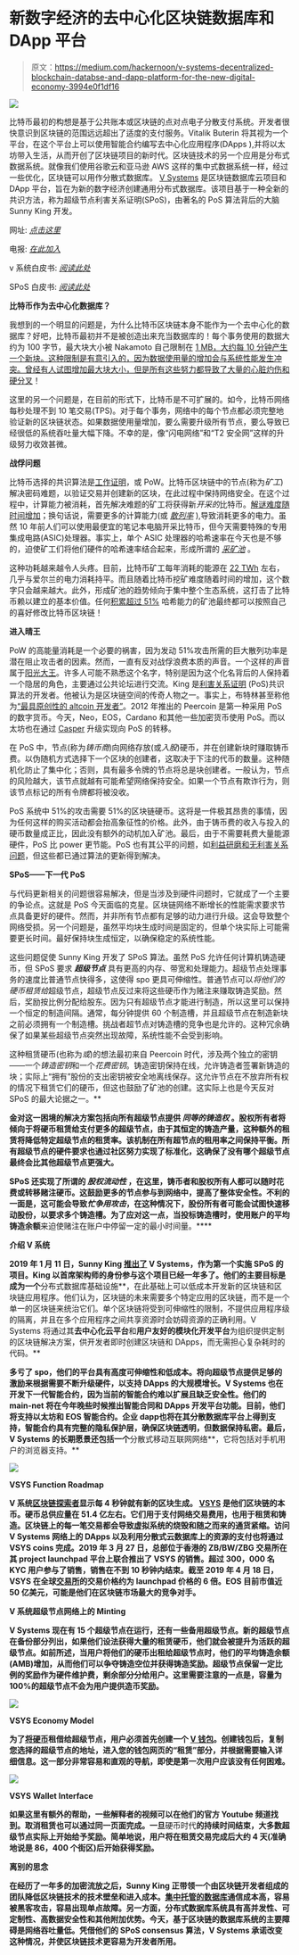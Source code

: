 # 新数字经济的去中心化区块链数据库和 DApp 平台

> 原文：<https://medium.com/hackernoon/v-systems-decentralized-blockchain-databse-and-dapp-platform-for-the-new-digital-economy-3994e0f1df16>

![](img/b9902f7f6227f80bdb9670b3c6020693.png)

比特币最初的构想是基于公共账本或区块链的点对点电子分散支付系统。开发者很快意识到区块链的范围远远超出了适度的支付服务。Vitalik Buterin 将其视为一个平台，在这个平台上可以使用智能合约编写去中心化应用程序(DApps ),并将以太坊带入生活，从而开创了区块链项目的新时代。区块链技术的另一个应用是分布式数据系统。就像我们使用谷歌云和亚马逊 AWS 这样的集中式数据系统一样，经过一些优化，区块链可以用作分散式数据库。 [V Systems](https://v.systems/pdf/vsystechevo.pdf) 是区块链数据库云项目和 DApp 平台，旨在为新的数字经济创建通用分布式数据库。该项目基于一种全新的共识方法，称为超级节点利害关系证明(SPoS)，由著名的 PoS 算法背后的大脑 Sunny King 开发。

网址: [*点击这里*](https://v.systems/)

电报: [*在此加入*](https://t.me/VSYSOfficialGroup)

v 系统白皮书: [*阅读此处*](https://v.systems/pdf/vsyswhitepaper.pdf)

SPoS 白皮书: [*阅读此处*](https://v.systems/pdf/sposwhitepaper.pdf)

**比特币作为去中心化数据库？**

我想到的一个明显的问题是，为什么比特币区块链本身不能作为一个去中心化的数据库？好吧，比特币最初并不是被创造出来充当数据库的！每个事务使用的数据大约为 100 字节，最大块大小被 Nakamoto 自己限制在 [1 MB，大约每 10 分钟产生一个新块。这种限制是有意引入的，因为数据使用量的增加会与系统性能发生冲突。曾经有人试图增加最大块大小，但是所有这些努力都导致了大量的](https://cointelegraph.com/news/satoshis-best-kept-secret-why-is-there-a-1-mb-limit-to-bitcoin-block-size)[心脏灼伤和硬分叉](https://en.wikipedia.org/wiki/Bitcoin_Cash)！

这里的另一个问题是，在目前的形式下，比特币是不可扩展的。如今，比特币网络每秒处理不到 10 笔交易(TPS)。对于每个事务，网络中的每个节点都必须完整地验证新的区块链状态。如果数据使用量增加，要么需要升级所有节点，要么导致已经很低的系统吞吐量大幅下降。不幸的是，像“闪电网络”和“T2 安全网”这样的升级努力收效甚微。

**战俘问题**

比特币选择的共识算法是[工作证明](https://cointelegraph.com/explained/proof-of-work-explained)，或 PoW。比特币区块链中的节点(称为*矿工*)解决密码难题，以验证交易并创建新的区块，在此过程中保持网络安全。在这个过程中，计算能力被消耗，首先解决难题的矿工将获得新*开采的*比特币。[解谜难度随时间增加](https://www.digitaltrends.com/computing/bitcoin-10-years-of-mining-from-genesis-block-to-asic-and-beyond/)；换句话说，需要更多的计算能力(或 [*散列率*](https://www.btcwires.com/glossary/hash-rate-or-hash-power/) ),导致消耗更多的电力。虽然 10 年前人们可以使用最便宜的笔记本电脑开采比特币，但今天需要特殊的专用集成电路(ASIC)处理器。事实上，单个 ASIC 处理器的哈希速率在今天也是不够的，迫使矿工们将他们硬件的哈希速率结合起来，形成所谓的 [*采矿池*](https://en.wikipedia.org/wiki/Mining_pool) 。

这种功耗越来越令人头疼。目前，比特币矿工每年消耗的能源在 [22 TWh](https://www.economist.com/the-economist-explains/2018/07/09/why-bitcoin-uses-so-much-energy) 左右，几乎与爱尔兰的电力消耗持平。而且随着比特币挖矿难度随着时间的增加，这个数字只会越来越大。此外，形成矿池的趋势倾向于集中整个生态系统，这打击了比特币赖以建立的基本价值。任何[积累超过 51%](https://www.ccn.com/bitmains-mining-pools-now-control-nearly-51-percent-of-the-bitcoin-hashrate) 哈希能力的矿池最终都可以按照自己的喜好修改比特币区块链！

**进入晴王**

PoW 的高能量消耗是一个必要的祸害，因为发动 51%攻击所需的巨大散列功率是潜在阻止攻击者的因素。然而，一直有反对战俘浪费本质的声音。一个这样的声音属于[阳光大王](https://en.everybodywiki.com/Sunny_King)。许多人可能不熟悉这个名字，特别是因为这个化名背后的人保持着一个隐居的角色，主要通过公共论坛进行交流。King 是[利害关系证明](https://github.com/ethereum/wiki/wiki/Proof-of-Stake-FAQ) (PoS)共识算法的开发者。他被认为是区块链空间的传奇人物之一。事实上，布特林甚至称他为[“最具原创性的 altcoin 开发者”](https://talk.peercoin.net/t/transcript-of-sunny-king-interview-with-vitalik-buterin-from-bitcoinmagazine/463)。2012 年推出的 Peercoin 是第一种采用 PoS 的数字货币。今天，Neo，EOS，Cardano 和其他一些加密货币使用 PoS。而以太坊也在通过 [Casper](https://blockgeeks.com/guides/ethereum-casper/) 升级实现向 PoS 的转移。

在 PoS 中，节点(称为*铸币商*)向网络存放(或*入股*)硬币，并在创建新块时赚取铸币费。以伪随机方式选择下一个区块的创建者，这取决于下注的代币的数量。这种随机化防止了集中化；否则，具有最多令牌的节点将总是块创建者。一般认为，节点的风险越大，该节点就越有可能希望网络保持安全。如果一个节点有欺诈行为，则该节点标记的所有令牌都将被没收。

PoS 系统中 51%的攻击需要 51%的区块链硬币。这将是一件极其昂贵的事情，因为任何这样的购买活动都会抬高象征性的价格。此外，由于铸币费的收入与投入的硬币数量成正比，因此没有额外的动机加入矿池。最后，由于不需要耗费大量能源硬件，PoS 比 power 更节能。PoS 也有其公平的问题，如[利益研磨和无利害关系问题](https://github.com/ethereum/wiki/wiki/Proof-of-Stake-FAQ#how-does-validator-selection-work-and-what-is-stake-grinding)，但这些都已通过算法的更新得到解决。

**SPoS——下一代 PoS**

与代码更新相关的问题很容易解决，但是当涉及到硬件问题时，它就成了一个主要的争论点。这就是 PoS 今天面临的克星。区块链网络不断增长的性能需求要求节点具备更好的硬件。然而，并非所有节点都有足够的动力进行升级。这会导致整个网络受损。另一个问题是，虽然平均块生成时间是固定的，但单个块实际上可能需要更长时间。最好保持块生成恒定，以确保稳定的系统性能。

这些问题促使 Sunny King 开发了 SPoS 算法。虽然 PoS 允许任何计算机铸造硬币，但 SPoS 要求 ***超级节点*** 具有更高的内存、带宽和处理能力。超级节点处理事务的速度比普通节点快得多，这使得 spo 更具可伸缩性。普通节点可以*将他们的硬币租赁给*超级节点，超级节点反过来将这些硬币作为赌注来赚取铸造奖励。然后，奖励按比例分配给股东。因为只有超级节点才能进行制造，所以这里可以保持一个恒定的制造间隔。通常，每分钟提供 60 个制造槽，并且超级节点在制造新块之前必须拥有一个制造槽。挑战者超节点对铸造槽的竞争也是允许的。这种冗余确保了如果某些超级节点突然出现故障，系统性能不会受到影响。

这种租赁硬币(也称为*或*)的想法最初来自 Peercoin 时代，涉及两个独立的密钥——一个*铸造密钥*和一个*花费密钥*。铸造密钥保持在线，允许铸造者签署新铸造的块；实际上“拥有”股份的支出密钥被安全地离线保存。这允许节点在不放弃所有权的情况下租赁它们的硬币，但这也鼓励了矿池的创建。这实际上也是今天反对 SPoS 的最大论据之一。**

**金对这一困境的解决方案包括向所有超级节点提供 ***同等的铸造权*** 。股权所有者将倾向于将硬币租赁给支付更多的超级节点，由于其恒定的铸造产量，这种额外的租赁将降低特定超级节点的租赁率。该机制在所有超节点的租用率之间保持平衡。所有超级节点的硬件要求也通过社区努力实现了标准化，这确保了没有哪个超级节点最终会比其他超级节点更强大。**

**SPoS 还实现了所谓的 ***股权流动性*** ，在这里，铸币者和股权所有人都可以随时花费或转移赌注硬币。这鼓励更多的节点参与到网络中，提高了整体安全性。不利的一面是，这可能会导致*忙争用攻击*，在这种情况下，股份所有者可能会试图快速移动股份，以要求多个铸造槽。为了应对这一点，当投标铸造槽时，使用账户的平均铸造余额**来迫使赌注在账户中停留一定的最小时间量。****

****介绍 V 系统****

**2019 年 1 月 11 日，Sunny King [推出了](https://bitcointalk.org/index.php?topic=5095844.0) V Systems，作为第一个实施 SPoS 的项目。King 以首席架构师的身份参与这个项目已经一年多了。他们的主要目标是成为一个**分布式数据库基础设施**，在此基础上可以低成本开发新的区块链和区块链应用程序。他们认为，区块链的未来需要多个特定应用的区块链，而不是一个单一的区块链来统治它们。单个区块链将受到可伸缩性的限制，不提供应用程序级的隔离，并且在多个应用程序之间共享资源时会妨碍资源的正确利用。V Systems 将通过其**去中心化云平台**和**用户友好的模块化开发平台**为组织提供定制的区块链解决方案，供开发者即时创建区块链和 DApps，而无需担心复杂耗时的代码。**

**多亏了 spo，他们的平台具有高度可伸缩性和低成本。将向超级节点提供足够的激励来根据需要不断升级硬件，以支持 DApps 的大规模增长。V Systems 也在开发下一代智能合约，因为当前的智能合约难以扩展且缺乏安全性。他们的 main-net 将在今年晚些时候推出智能合同和 DApps 开发平台功能。目前，他们将支持以太坊和 EOS 智能合约。**企业 dapp**也将在其分散数据库平台上得到支持，智能合约具有完整的隐私保护层，确保区块链透明，但数据保持私密。最后，V Systems 的长期愿景还包括一个**分散式移动互联网网络**，它将包括对手机用户的浏览器支持。**

**![](img/f0f955da81551b3a59411ca944174881.png)**

**VSYS Function Roadmap**

**V 系统[区块链探索者](https://explorer.v.systems/)显示每 4 秒钟就有新的区块生成。 [VSYS](https://coinmarketcap.com/currencies/v-systems/) 是他们区块链的本币。硬币总供应量在 51.4 亿左右。它们用于支付网络交易费用，也用于租赁和铸造。区块链上的每一笔交易都会导致虚拟系统的烧毁和随之而来的通货紧缩。访问 V Systems 网络上的 DApps 以及利用分散式云数据库上的资源的支付也将通过 VSYS coins 完成。2019 年 3 月 27 日，总部位于香港的 ZB/BW/ZBG 交易所在其 project launchpad 平台上联合推出了 VSYS 的销售。超过 300，000 名 KYC 用户参与了销售，销售在不到 10 秒钟内结束。截至 2019 年 4 月 18 日，VSYS 在全球[交易所](https://www.v.systems/start.html)的交易价格约为 launchpad 价格的 6 倍。EOS 目前市值近 50 亿美元，可能是他们在区块链市场最大的竞争对手。**

****V 系统超级节点网络上的 Minting****

**V Systems 现在有 15 个超级节点在运行，还有一些备用超级节点。新的超级节点在备份部分列出，如果他们设法获得大量的租赁硬币，他们就会被提升为活跃的超级节点。如前所述，当用户将他们的硬币出租给超级节点时，他们的平均铸造余额(AMB)增加，从而他们可以争夺铸造空位并获得铸造奖励。超级节点保留一定比例的奖励作为硬件维护费，剩余部分分给用户。这里需要注意的一点是，容量为 100%的超级节点不会为用户提供造币奖励。**

**![](img/a2b859cc208f8dbd35ed3b42925a35e0.png)**

**VSYS Economy Model**

**为了[将硬币](https://vsysrate.com/wiki/vsys-coin-leasing.html)租借给超级节点，用户必须首先创建一个 [V 钱包](https://wallet.v.systems/)。创建钱包后，复制您选择的超级节点的地址，进入您的钱包网页的“租赁”部分，并根据需要输入详细信息。这一部分非常容易和直观的导航，即使是第一次用户应该没有任何困难。**

**![](img/d3978bb0b5578917fd697e1f12dee4a5.png)**

**VSYS Wallet Interface**

**如果这里有额外的帮助，一些解释者的视频可以在他们的官方 Youtube 频道找到。取消租赁也可以通过同一页面完成。一旦**硬币时代**的持续时间结束，大多数超级节点实际上开始给予奖励。简单地说，用户将在租赁交易完成后大约 4 天(准确地说是 86，400 个街区)后开始获得奖励。**

****离别的思念****

**在经历了一年多的加密流放之后，Sunny King 正带领一个由区块链开发者组成的团队降低区块链技术的技术壁垒和进入成本。[集中托管的数据库](http://www.ajes.ro/wp-content/uploads/AJES_article_1_40.pdf)通信成本高，容易被黑客攻击，容易出现单点故障。另一方面，分布式数据库系统具有高并发性、可定制性、高数据安全性和其他附加优势。今天，基于区块链的数据库系统的主要障碍是网络吞吐量低。凭借他们的 SPoS consensus 算法，V Systems 承诺改变这种情况，并使区块链技术更容易为开发者所用。**
